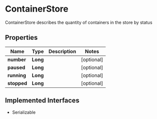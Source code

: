 

# ContainerStore

ContainerStore describes the quantity of containers in the store by status

## Properties

| Name | Type | Description | Notes |
|------------ | ------------- | ------------- | -------------|
|**number** | **Long** |  |  [optional] |
|**paused** | **Long** |  |  [optional] |
|**running** | **Long** |  |  [optional] |
|**stopped** | **Long** |  |  [optional] |


## Implemented Interfaces

* Serializable


